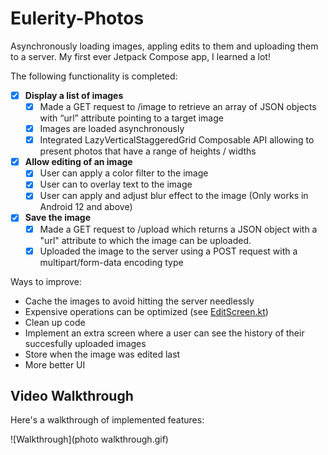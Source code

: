# Eulerity-Photos
Asynchronously loading images, appling edits to them and uploading them to a server. My first ever Jetpack Compose app, I learned a lot!

The following functionality is completed:

- [x] **Display a list of images**
  - [x] Made a GET request to /image to retrieve an array of JSON objects with “url” attribute pointing to a target image
  - [x] Images are loaded asynchronously
  - [x] Integrated LazyVerticalStaggeredGrid Composable API allowing to present photos that have a range of heights / widths

- [x] **Allow editing of an image**
  - [x] User can apply a color filter to the image
  - [x] User can to overlay text to the image
  - [x] User can apply and adjust blur effect to the image (Only works in Android 12 and above)

- [x] **Save the image**
  - [x] Made a GET request to /upload which returns a JSON object with a "url" attribute to which the image can be uploaded.
  - [x] Uploaded the image to the server using a POST request with a multipart/form-data encoding type

Ways to improve:
* Cache the images to avoid hitting the server needlessly
* Expensive operations can be optimized (see [EditScreen.kt](https://github.com/andreyyy178/Eulerity-Photos/blob/master/app/src/main/java/com/example/eulerityphotos/ui/screens/EditScreen.kt#L122))
* Clean up code
* Implement an extra screen where a user can see the history of their succesfully uploaded images
* Store when the image was edited last
* More better UI

## Video Walkthrough

Here's a walkthrough of implemented features:

![Walkthrough](photo walkthrough.gif)
